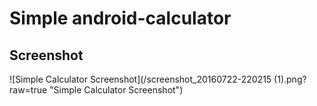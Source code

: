 # Simple android-calculator

## Screenshot
![Simple Calculator Screenshot](/screenshot_20160722-220215 (1).png?raw=true "Simple Calculator Screenshot")

